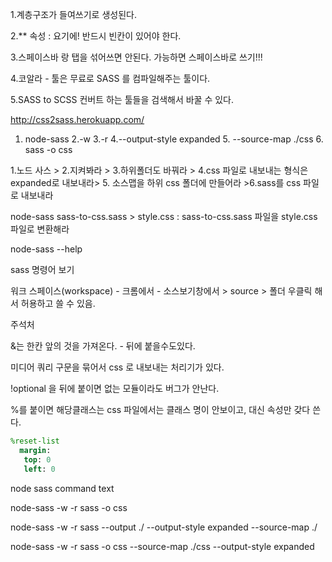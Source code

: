 1.계층구조가 들여쓰기로 생성된다.

2.** 속성 : 요기에! 반드시 빈칸이 있어야 한다.

3.스페이스바 랑 탭을 섞어쓰면 안된다. 가능하면 스페이스바로 쓰기!!!

4.코알라 - 툴은 무료로 SASS 를 컴파일해주는 툴이다.

5.SASS to SCSS 컨버트 하는 툴들을 검색해서 바꿀 수 있다.

  http://css2sass.herokuapp.com/
  
1. node-sass 2.-w 3.-r  4.--output-style expanded 5. --source-map ./css  6. sass -o css

1.노드 사스 > 2.지켜봐라 > 3.하위폴더도 바꿔라 > 4.css 파일로 내보내는 형식은 expanded로 내보내라> 5. 소스맵을 하위 css 폴더에 만들어라 >6.sass를 css 파일로 내보내라


node-sass sass-to-css.sass > style.css
 : sass-to-css.sass 파일을 style.css 파일로 변환해라


node-sass --help

sass 명령어 보기

워크 스페이스(workspace) - 크롬에서 - 소스보기창에서 > source > 폴더 우클릭 해서 허용하고 쓸 수 있음.


주석처

&는 한칸 앞의 것을 가져온다. - 뒤에 붙을수도있다.

미디어 쿼리 구문을 묶어서 css 로 내보내는 처리기가 있다.

!optional 을 뒤에 붙이면 없는 모듈이라도 버그가 안난다.

%를 붙이면 해당클래스는 css 파일에서는 클래스 명이 안보이고, 대신 속성만 갖다 쓴다.

```sass
%reset-list
  margin:
   top: 0
   left: 0
  ```
  
node sass command text

node-sass -w -r sass -o css

node-sass -w -r sass --output ./ --output-style expanded --source-map ./

node-sass -w -r sass -o css --source-map ./css --output-style expanded
